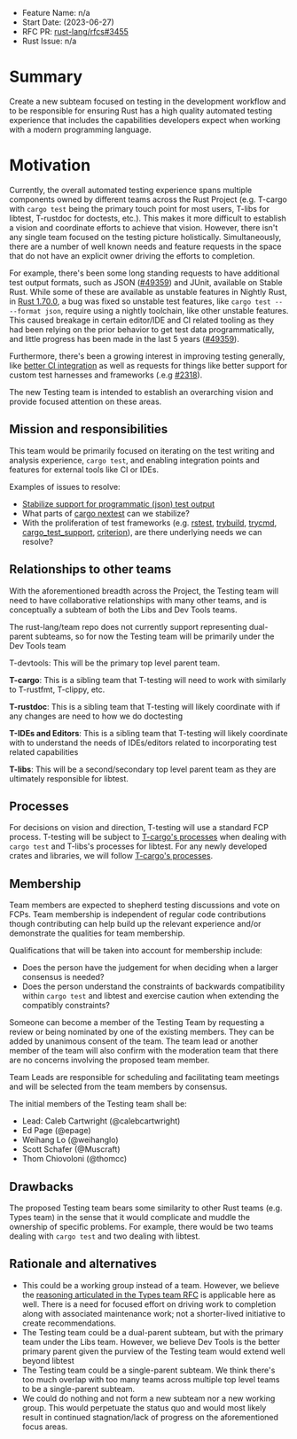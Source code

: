 - Feature Name: n/a
- Start Date: (2023-06-27)
- RFC PR: [rust-lang/rfcs#3455](https://github.com/rust-lang/rfcs/pull/3455)
- Rust Issue: n/a

# Summary
[summary]: #summary

Create a new subteam focused on testing in the development workflow and to be responsible for
ensuring Rust has a high quality automated testing experience that includes the capabilities
developers expect when working with a modern programming language.

# Motivation
[motivation]: #motivation

Currently, the overall automated testing experience spans multiple components owned by different
teams across the Rust Project (e.g. T-cargo with `cargo test` being the primary
touch point for most users, T-libs for libtest, T-rustdoc for doctests, etc.).
This makes it more difficult to establish a vision and coordinate efforts to achieve that vision.
However, there isn't any single team focused on the testing picture holistically.
Simultaneously, there are a number of well known needs and feature requests in the space that do not have an explicit
owner driving the efforts to completion.

For example, there's been some long standing requests to have additional test output
formats, such as JSON ([#49359]) and JUnit, available on Stable Rust.
While some of these are available as unstable features in Nightly Rust,
in [Rust 1.70.0](https://blog.rust-lang.org/2023/06/01/Rust-1.70.0.html), a bug was fixed
so unstable test features, like `cargo test -- --format json`, require using a nightly
toolchain, like other unstable features. This caused breakage in certain editor/IDE and CI
related tooling as they had been relying on the prior behavior to get test data
programmatically, and little progress has been made in the last 5 years ([#49359]).

Furthermore, there's been a growing interest in improving testing generally, like [better CI integration][ci] as well as requests for things like better support for custom test harnesses and frameworks (.e.g [#2318]).

The new Testing team is intended to establish an overarching vision and provide focused attention on these areas. 

[#49359]: https://github.com/rust-lang/rust/issues/49359
[#50297]: https://github.com/rust-lang/rust/issues/50297
[#2318]: https://github.com/rust-lang/rfcs/pull/2318
[ci]: (https://internals.rust-lang.org/t/pre-rfc-implementing-test-binary-list-format-json-for-use-by-ide-test-explorers-runners/18308)

## Mission and responsibilities
[mission]: #mission

This team would be primarily focused on iterating on the test writing and analysis experience, `cargo test`, and enabling integration points and features for external tools like CI or IDEs.

Examples of issues to resolve:
- [Stabilize support for programmatic (json) test output](https://github.com/rust-lang/rust/issues/49359)
- What parts of [cargo nextest](https://nexte.st/) can we stabilize?
- With the proliferation of test frameworks (e.g. [rstest], [trybuild], [trycmd], [cargo_test_support], [criterion]), are there underlying needs we can resolve?

## Relationships to other teams

With the aforementioned breadth across the Project, the Testing team will need to have collaborative relationships with many other teams, and is conceptually a subteam of both the Libs and Dev Tools teams.

The rust-lang/team repo does not currently support representing dual-parent subteams, so for now the Testing team will be primarily under the Dev Tools team

T-devtools: This will be the primary top level parent team.

**T-cargo**: This is a sibling team that T-testing will need to work with similarly to T-rustfmt, T-clippy, etc.

**T-rustdoc**: This is a sibling team that T-testing will likely coordinate with if any changes are need to how we do doctesting

**T-IDEs and Editors**: This is a sibling team that T-testing will likely coordinate with to understand the needs of IDEs/editors related to incorporating test related capabilities

**T-libs**: This will be a second/secondary top level parent team as they are ultimately responsible for libtest.

## Processes

For decisions on vision and direction, T-testing will use a standard FCP process.  T-testing will be subject to [T-cargo's processes](https://doc.crates.io/contrib/team.html#decision-process) when dealing with `cargo test` and T-libs's processes for libtest.  For any newly developed crates and libraries, we will follow [T-cargo's processes](https://doc.crates.io/contrib/team.html#decision-process).

## Membership

Team members are expected to shepherd testing discussions and vote on FCPs. Team membership is independent of regular code contributions though contributing can help build up the relevant experience and/or demonstrate the qualities for team membership.

Qualifications that will be taken into account for membership include:

- Does the person have the judgement for when deciding when a larger consensus is needed?
- Does the person understand the constraints of backwards compatibility within `cargo test` and libtest and exercise caution when extending the compatibly constraints?

Someone can become a member of the Testing Team by requesting a review or being nominated by one of the existing members. They can be added by unanimous consent of the team. The team lead or another member of the team will also confirm with the moderation team that there are no concerns involving the proposed team member.

Team Leads are responsible for scheduling and facilitating team meetings and will be selected from the team members by consensus.

The initial members of the Testing team shall be:
- Lead: Caleb Cartwright (@calebcartwright)
- Ed Page (@epage)
- Weihang Lo (@weihanglo)
- Scott Schafer (@Muscraft)
- Thom Chiovoloni  (@thomcc)

## Drawbacks 

The proposed Testing team bears some similarity to other Rust teams (e.g. Types team) in the sense
that it would complicate and muddle the ownership of specific problems.
For example, there would be two teams dealing with `cargo test` and two dealing with libtest.

## Rationale and alternatives

- This could be a working group instead of a team. However, we believe the [reasoning articulated in the Types team RFC][team-not-wg] is applicable here as well. There is a need for focused effort on driving work to completion along with associated maintenance work; not a shorter-lived initiative to create recommendations.
- The Testing team could be a dual-parent subteam, but with the primary team under the Libs team. However, we believe Dev Tools is the better primary parent given the purview of the Testing team would extend well beyond libtest
- The Testing team could be a single-parent subteam. We think there's too much overlap with too many teams across multiple top level teams to be a single-parent subteam.
- We could do nothing and not form a new subteam nor a new working group. This would perpetuate the status quo and would most likely result in continued stagnation/lack of progress on the aforementioned focus areas.


[team-not-wg]: https://rust-lang.github.io/rfcs/3254-types-team.html#why-a-team-and-not-a-working-group-what-is-the-difference-between-those-anyway
[rstest]: https://crates.io/crates/rstest
[trybuild]: https://crates.io/crates/trybuild
[trycmd]: https://crates.io/crates/trycmd
[cargo_test_support]: https://doc.rust-lang.org/nightly/nightly-rustc/cargo_test_support/
[criterion]: https://crates.io/crates/criterion
